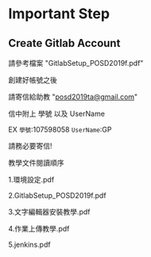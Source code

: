 # Important Step
## Create Gitlab Account
請參考檔案 "GitlabSetup_POSD2019f.pdf" 

創建好帳號之後

請寄信給助教
 "posd2019ta@gmail.com"
 
信中附上 學號 以及 UserName

EX `學號`:107598058  `UserName`:GP

請務必要寄信!

教學文件閱讀順序

1.環境設定.pdf

2.GitlabSetup_POSD2019f.pdf 

3.文字編輯器安裝教學.pdf 

4.作業上傳教學.pdf 

5.jenkins.pdf